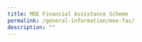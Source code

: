 ```yaml
---
title: MOE Financial Assistance Scheme
permalink: /general-information/moe-fas/
description: ""
---
```

